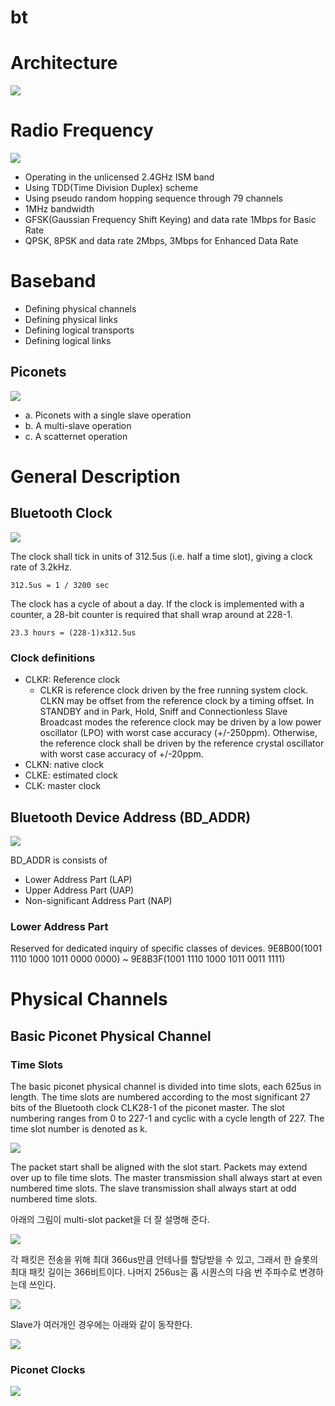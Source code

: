 # bt

# Architecture

![](./img/2020-10-06-01.png)

# Radio Frequency

![](./img/2020-10-06-02.png)

* Operating in the unlicensed 2.4GHz ISM band
* Using TDD(Time Division Duplex) scheme
* Using pseudo random hopping sequence through 79 channels
* 1MHz bandwidth
* GFSK(Gaussian Frequency Shift Keying) and data rate 1Mbps for Basic Rate
* QPSK, 8PSK and data rate 2Mbps, 3Mbps for Enhanced Data Rate

# Baseband
* Defining physical channels
* Defining physical links
* Defining logical transports
* Defining logical links
 
## Piconets

![](./img/2020-10-06-03.png)

* a. Piconets with a single slave operation
* b. A multi-slave operation
* c. A scatternet operation

# General Description
## Bluetooth Clock

![](./img/2020-10-06-04.png)

The clock shall tick in units of 312.5us (i.e. half a time slot), giving a clock rate of 3.2kHz.

	312.5us = 1 / 3200 sec
 
The clock has a cycle of about a day. 
If the clock is implemented with a counter, a 28-bit counter is required that shall wrap around at 228-1.

	23.3 hours = (228-1)x312.5us

### Clock definitions
* CLKR: Reference clock
  * CLKR is reference clock driven by the free running system clock. CLKN may be offset from the reference clock by a timing offset. In STANDBY and in Park, Hold, Sniff and Connectionless Slave Broadcast modes the reference clock may be driven by a low power oscillator (LPO) with worst case accuracy (+/-250ppm). Otherwise, the reference clock shall be driven by the reference crystal oscillator with worst case accuracy of +/-20ppm.
* CLKN: native clock
* CLKE: estimated clock
* CLK: master clock

## Bluetooth Device Address (BD_ADDR)

![](./img/2020-10-07-01.png)

BD_ADDR is consists of
* Lower Address Part (LAP)
* Upper Address Part (UAP)
* Non-significant Address Part (NAP)

### Lower Address Part
Reserved for dedicated inquiry of specific classes of devices.
9E8B00(1001 1110 1000 1011 0000 0000) ~ 
9E8B3F(1001 1110 1000 1011 0011 1111)

# Physical Channels
## Basic Piconet Physical Channel
### Time Slots
The basic piconet physical channel is divided into time slots, each 625us in length.
The time slots are numbered according to the most significant 27 bits of the Bluetooth clock CLK28-1 of the piconet master.
The slot numbering ranges from 0 to 227-1 and cyclic with a cycle length of 227.
The time slot number is denoted as k.

![](./img/2020-10-07-02.png)

The packet start shall be aligned with the slot start. Packets may extend over up to file time slots.
The master transmission shall always start at even numbered time slots.
The slave transmission shall always start at odd numbered time slots.

아래의 그림이 multi-slot packet을 더 잘 설명해 준다.

![](./img/2020-10-07-03.png)

각 패킷은 전송을 위해 최대 366us만큼 안테나를 할당받을 수 있고, 그래서 한 슬롯의 최대 패킷 길이는 366비트이다. 나머지 256us는 홉 시퀀스의 다음 번 주파수로 변경하는데 쓰인다.

![](./img/2020-10-07-04.png)

Slave가 여러개인 경우에는 아래와 같이 동작한다.

![](./img/2020-10-07-05.png)

### Piconet Clocks

![](./img/2020-10-07-06.png)
